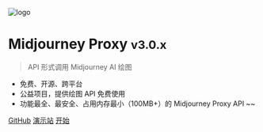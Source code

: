 ![logo](https://raw.githubusercontent.com/trueai-org/midjourney-proxy/main/docs/logo.png)

# Midjourney Proxy <small>v3.0.x</small>

> API 形式调用 Midjourney AI 绘图

- 免费、开源、跨平台
- 公益项目，提供绘图 API 免费使用
- 功能最全、最安全、占用内存最小（100MB+）的 Midjourney Proxy API ~~

[GitHub](https://github.com/trueai-org/midjourney-proxy)
[演示站](https://ai.trueai.org)
[开始](https://dbccccccc.github.io/midjourney-proxy/#/?id=midjourney-proxy)